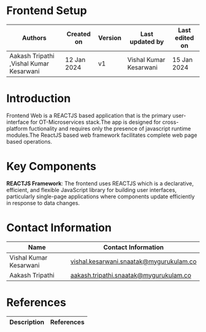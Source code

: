 
# Frontend Setup 

|   Authors        |  Created on   |  Version   | Last updated by | Last edited on |
| -----------------| --------------| -----------|---------------- | -------------- |
| Aakash Tripathi ,Vishal Kumar Kesarwani | 12 Jan 2024   |     v1     | Vishal Kumar Kesarwani | 15 Jan 2024    |

# Introduction
Frontend Web is a REACTJS based application that is the primary user-interface for OT-Microservices stack.The app is designed for cross-platform fuctionality and requires only the presence of javascript runtime modules.The ReactJS based web framework facilitates complete web page based operations.


# Key Components
**REACTJS Framework**: The frontend uses REACTJS which is a declarative, efficient, and flexible JavaScript library for building user interfaces, particularly single-page applications where components update efficiently in response to data changes.

# Contact Information

| Name                 | Contact Information                                                                                     
|---------------------------------|------------------------------------------------------------|
| Vishal Kumar Kesarwani          |  vishal.kesarwani.snaatak@mygurukulam.co                   |
| Aakash Tripathi                 |  aakash.tripathi.snaatak@mygurukulam.co

# References

|     Description                  | References  
| ---------------------------------| ------------------------------------------------------------------- |
